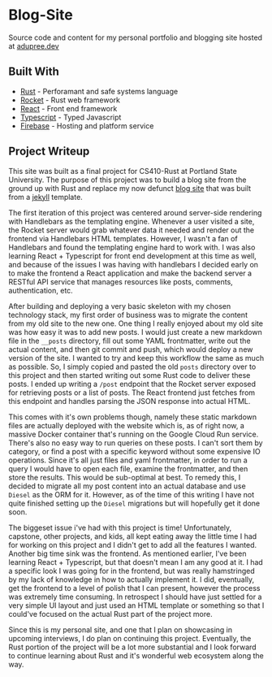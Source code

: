 # Blog-Site

Source code and content for my personal portfolio and blogging site hosted at [adupree.dev](https://adupree.dev)

## Built With

- [Rust](https://www.rust-lang.org/) - Perforamant and safe systems language
- [Rocket](https://socket.io/) - Rust web framework
- [React](https://reactjs.org/) - Front end framework
- [Typescript](https://www.typescriptlang.org/) - Typed Javascript
- [Firebase](https://firebase.google.com/) - Hosting and platform service

## Project Writeup

This site was built as a final project for CS410-Rust at Portland State University.
The purpose of this project was to build a blog site from the ground up with Rust
and replace my now defunct [blog site](alexanderjdupree.com) that was built from a [jekyll](https://jekyllrb.com/docs/themes/) template.

The first iteration of this project was centered around server-side rendering with Handlebars as the templating engine. Whenever a user visited a site, the
Rocket server would grab whatever data it needed and render out the frontend via Handlebars HTML templates. However, I wasn't a fan of Handlebars and found
the templating engine hard to work with. I was also learning React + Typescript for front end development at this time as well, and because of the issues I was
having with handlebars I decided early on to make the frontend a React application and make the backend server a RESTful API service that manages resources
like posts, comments, authentication, etc.

After building and deploying a very basic skeleton with my chosen technology stack, my first order of business was to migrate the content from
my old site to the new one. One thing I really enjoyed about my old site was how easy it was to add new posts. I would just create a new
markdown file in the `__posts` directory, fill out some YAML frontmatter, write out the actual content, and then git commit and push, which would
deploy a new version of the site. I wanted to try and keep this workflow the same as much as possible. So, I simply copied and pasted the old
`posts` directory over to this project and then started writing out some Rust code to deliver these posts. I ended up writing a `/post` endpoint
that the Rocket server exposed for retrieving posts or a list of posts. The React frontend just fetches from this endpoint and handles parsing the
JSON response into actual HTML.

This comes with it's own problems though, namely these static markdown files are actually deployed with the website which is, as of right now, a massive Docker container that's running on the Google Cloud Run service. There's also no easy way to run queries on these posts. I can't sort them by category, or find a post with a specific keyword without some expensive IO operations. Since it's all just files and yaml frontmatter, in order to run a query I would have to open each file, examine the frontmatter, and then store the results. This would be sub-optimal at best. To remedy this, I decided to migrate all my post content into an actual database and use `Diesel` as the ORM for it. However, as of the time of this writing I have not quite finished setting up the `Diesel` migrations but will hopefully get it done soon.

The biggeset issue i've had with this project is time! Unfortunately, capstone, other projects, and kids, all kept eating away the little time I had for working on this project and I didn't get to add all the features I wanted. Another big time sink was the frontend. As mentioned earlier, I've been learning React + Typescript, but that doesn't mean I am any good at it. I had a specific look I was going for in the frontend, but was really hamstringed by my lack of knowledge in how to actually implement it. I did, eventually, get the frontend to a level of polish that I can present, however the process was extremely time consuming. In retrospect I should have just settled for a very simple UI layout and just used an HTML template or something so that I could've focused on the actual Rust part of the project more.

Since this is my personal site, and one that I plan on showcasing in upcoming interviews, I do plan on continuing this project. Eventually, the Rust portion of the project will be a lot more substantial and I look forward to continue learning about Rust and it's wonderful web ecosystem along the way.
